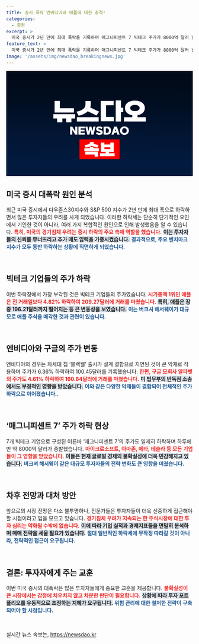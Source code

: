 ```yaml
---
title: 증시 폭락 엔비디아와 애플에 대한 충격!
categories:
  - 증권
excerpt: >
  미국 증시가 2년 만에 최대 폭락을 기록하며 매그니피센트 7 빅테크 주가가 8000억 달러 날아갔다. 경기침체 공포 속, AI 기업들의 하락이 장을 휩쓸며 투자자들의 우려가 증폭되고 있다! 클릭해 더 알아보세요!
feature_text: >
  미국 증시가 2년 만에 최대 폭락을 기록하며 매그니피센트 7 빅테크 주가가 8000억 달러 날아갔다. 경기침체 공포 속, AI 기업들의 하락이 장을 휩쓸며 투자자들의 우려가 증폭되고 있다! 클릭해 더 알아보세요!
image: '/assets/img/newsdao_breakingnews.jpg'
---
```


<p><img src="/assets/img/newsdao_breakingnews.jpg" alt="pcversion 속보" /></p>

<h2 data-ke-size="size26">미국 증시 대폭락 원인 분석</h2>

<p data-ke-size="size16">최근 미국 증시에서 다우존스30지수와 S&P 500 지수가 2년 만에 최대 폭으로 하락하면서 많은 투자자들의 우려를 사게 되었습니다. 이러한 하락세는 단순히 단기적인 요인에서 기인한 것이 아니라, 여러 가지 복합적인 원인으로 인해 발생했음을 알 수 있습니다. <b><span style="color: #ee2323;">특히, 미국의 경기침체 우려는 증시 하락의 주요 촉매 역할을 했습니다.</span></b> <b><span style="background-color: #21538527;">이는 투자자들의 신뢰를 무너뜨리고 추가 매도 압력을 가중시켰습니다.</span></b> <b><span style="color: #1a5490;">결과적으로, 주요 벤치마크 지수가 모두 동반 하락하는 상황에 직면하게 되었습니다.</span></b></p>

<p data-ke-size="size16">&nbsp;</p>

<h2 data-ke-size="size26">빅테크 기업들의 주가 하락</h2>

<p data-ke-size="size16">이번 하락장에서 가장 부각된 것은 빅테크 기업들의 주가였습니다. <b><span style="color: #ee2323;">시가총액 1위인 애플은 전 거래일보다 4.82% 하락하여 209.27달러에 거래를 마쳤습니다.</span></b> <b><span style="background-color: #21538527;">특히, 애플은 장중 196.21달러까지 떨어지는 등 큰 변동성을 보였습니다.</span></b> <b><span style="color: #1a5490;">이는 버크셔 해서웨이가 대규모로 애플 주식을 매각한 것과 관련이 있습니다.</span></b></p>

<p data-ke-size="size16">&nbsp;</p>

<h2 data-ke-size="size26">엔비디아와 구글의 주가 변동</h2>

<p data-ke-size="size16">엔비디아의 경우는 차세대 칩 ‘블랙웰’ 출시가 설계 결함으로 지연된 것이 큰 악재로 작용하며 주가가 6.36% 하락하여 100.45달러를 기록했습니다. <b><span style="color: #ee2323;">한편, 구글 모회사 알파벳의 주가도 4.61% 하락하여 160.64달러에 거래를 마쳤습니다.</span></b> <b><span style="background-color: #21538527;">미 법무부의 반독점 소송에서도 부정적인 영향을 받았습니다.</span></b> <b><span style="color: #1a5490;">이와 같은 다양한 악재들이 결합되어 전체적인 주가 하락으로 이어졌습니다.</span></b>.</p>

<p data-ke-size="size16">&nbsp;</p>

<h2 data-ke-size="size26">‘매그니피센트 7’ 주가 하락 현상</h2>

<p data-ke-size="size16">7개 빅테크 기업으로 구성된 이른바 ‘매그니피센트 7’의 주가도 일제히 하락하며 하루에만 약 8000억 달러가 증발했습니다. <b><span style="color: #ee2323;">마이크로소프트, 아마존, 메타, 테슬라 등 모든 기업들이 그 영향을 받았습니다.</span></b> <b><span style="background-color: #21538527;">이들은 현재 글로벌 경제의 불확실성에 더욱 민감해지고 있습니다.</span></b> <b><span style="color: #1a5490;">버크셔 해서웨이 같은 대규모 투자자들의 전략 변화도 큰 영향을 미쳤습니다.</span></b></p>

<p data-ke-size="size16">&nbsp;</p>

<h2 data-ke-size="size26">차후 전망과 대처 방안</h2>

<p data-ke-size="size16">앞으로의 시장 전망은 다소 불투명하나, 전문가들은 투자자들이 더욱 신중하게 접근해야 할 시점이라고 입을 모으고 있습니다. <b><span style="color: #ee2323;">경기침체 우려가 지속되는 한 주식시장에 대한 투자 심리는 약화될 수밖에 없습니다.</span></b> <b><span style="background-color: #21538527;">이에 따라 기업 실적과 경제지표들을 면밀히 분석하며 매매 전략을 세울 필요가 있습니다.</span></b> <b><span style="color: #1a5490;">절대 일반적인 하락세에 무작정 따라갈 것이 아니라, 전략적인 접근이 요구됩니다.</span></b></p>

<p data-ke-size="size16">&nbsp;</p>

<h2 data-ke-size="size26">결론: 투자자에게 주는 교훈</h2>

<p data-ke-size="size16">이번 미국 증시의 대폭락은 많은 투자자들에게 중요한 교훈을 제공합니다. <b><span style="color: #ee2323;">불확실성이 큰 시장에서는 감정에 치우치지 않고 차분한 판단이 필요합니다.</span></b> <b><span style="background-color: #21538527;">상황에 따라 투자 포트폴리오를 유동적으로 조정하는 지혜가 요구됩니다.</span></b> <b><span style="color: #1a5490;">위험 관리에 대한 철저한 전략이 구축되어야 할 시점입니다.</span></b></p>

<p data-ke-size="size16">&nbsp;</p>
실시간 뉴스 속보는, <a href="https://newsdao.kr" rel="dofollow">https://newsdao.kr</a>



